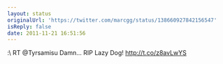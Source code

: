 ```yaml
---
layout: status
originalUrl: 'https://twitter.com/marcgg/status/138660927842156547'
isReply: false
date: 2011-11-21 16:51:56
---
```


:\ RT @Tyrsamisu Damn... RIP Lazy Dog! http://t.co/z8avLwYS
